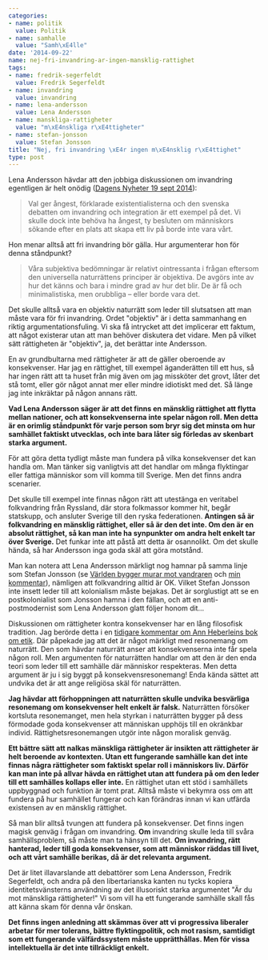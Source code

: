```yaml
---
categories:
- name: politik
  value: Politik
- name: samhalle
  value: "Samh\xE4lle"
date: '2014-09-22'
name: nej-fri-invandring-ar-ingen-mansklig-rattighet
tags:
- name: fredrik-segerfeldt
  value: Fredrik Segerfeldt
- name: invandring
  value: invandring
- name: lena-andersson
  value: Lena Andersson
- name: manskliga-rattigheter
  value: "m\xE4nskliga r\xE4ttigheter"
- name: stefan-jonsson
  value: Stefan Jonsson
title: "Nej, fri invandring \xE4r ingen m\xE4nsklig r\xE4ttighet"
type: post
---
```

Lena Andersson hävdar att den jobbiga diskussionen om invandring egentligen är helt onödig ([Dagens Nyheter 19 sept 2014](http://www.dn.se/ledare/kolumner/i-princip-odelbart/)):

> Val ger ångest, förklarade existentialisterna och den svenska debatten om invandring och integration är ett exempel på det. Vi skulle dock inte behöva ha ångest, ty besluten om människors sökande efter en plats att skapa ett liv på borde inte vara vårt.

Hon menar alltså att fri invandring bör gälla. Hur argumenterar hon för denna ståndpunkt?

> Våra subjektiva bedömningar är relativt ointressanta i frågan eftersom den universella naturrättens principer är objektiva. De avgörs inte av hur det känns och bara i mindre grad av hur det blir. De är få och minimalistiska, men orubbliga – eller borde vara det.



Det skulle alltså vara en objektiv naturrätt som leder till slutsatsen att man måste vara för fri invandring. Ordet "objektiv" är i detta sammanhang en riktig argumentationsfuling. Vi ska få intrycket att det implicerar ett faktum, att något existerar utan att man behöver diskutera det vidare. Men på vilket sätt rättigheten är "objektiv", ja, det berättar inte Andersson.

En av grundbultarna med rättigheter är att de gäller oberoende av konsekvenser. Har jag en rättighet, till exempel äganderätten till ett hus, så har ingen rätt att ta huset från mig även om jag missköter det grovt, låter det stå tomt, eller gör något annat mer eller mindre idiotiskt med det. Så länge jag inte inkräktar på någon annans rätt.

**Vad Lena Andersson säger är att det finns en mänsklig rättighet att flytta mellan nationer, och att konsekvenserna inte spelar någon roll. Men detta är en orimlig ståndpunkt för varje person som bryr sig det minsta om hur samhället faktiskt utvecklas, och inte bara låter sig förledas av skenbart starka argument.**

För att göra detta tydligt måste man fundera på vilka konsekvenser det kan handla om. Man tänker sig vanligtvis att det handlar om många flyktingar eller fattiga människor som vill komma till Sverige. Men det finns andra scenarier.

Det skulle till exempel inte finnas någon rätt att utestänga en veritabel folkvandring från Ryssland, där stora folkmassor kommer hit, begår statskupp, och ansluter Sverige till den ryska federationen. **Antingen så är folkvandring en mänsklig rättighet, eller så är den det inte. Om den är en absolut rättighet, så kan man inte ha synpunkter om andra helt enkelt tar över Sverige.** Det funkar inte att påstå att detta är osannolikt. Om det skulle hända, så har Andersson inga goda skäl att göra motstånd.

Man kan notera att Lena Andersson märkligt nog hamnar på samma linje som Stefan Jonsson (se [Världen bygger murar mot vandraren](http://www.dn.se/kultur-noje/kulturdebatt/varlden-bygger-murar-mot-vandraren/) och [min kommentar](/2014/09/07/verkligheten-vad-ar-det-for-nagot/)), nämligen att folkvandring alltid är OK. Vilket Stefan Jonsson inte insett leder till att kolonialism måste bejakas. Det är sorglustigt att se en postkolonialist som Jonsson hamna i den fällan, och att en anti-postmodernist som Lena Andersson glatt följer honom dit...

Diskussionen om rättigheter kontra konsekvenser har en lång filosofisk tradition. Jag berörde detta i en [tidigare kommentar om Ann Heberleins bok om etik](/2014/08/13/ann-heberlein-etik-en-introduktion-med-brister/). Där påpekade jag att det är något märkligt med resonemang om naturrätt. Den som hävdar naturrätt anser att konsekvenserna inte får spela någon roll. Men argumenten för naturrätten handlar om att den är den enda teori som leder till ett samhälle där människor respekteras. Men detta argument är ju i sig byggt på konsekvensresonemang! Enda kända sättet att undvika det är att ange religiösa skäl för naturrätten.

**Jag hävdar att förhoppningen att naturrätten skulle undvika besvärliga resonemang om konsekvenser helt enkelt är falsk.** Naturrätten försöker kortsluta resonemanget, men hela styrkan i naturrätten bygger på dess förmodade goda konsekvenser att människan upphöjs till en okränkbar individ. Rättighetsresonemangen utgör inte någon moralisk genväg.

**Ett bättre sätt att nalkas mänskliga rättigheter är insikten att rättigheter är helt beroende av kontexten. Utan ett fungerande samhälle kan det inte finnas några rättigheter som faktiskt spelar roll i människors liv. Därför kan man inte på allvar hävda en rättighet utan att fundera på om den leder till ett samhälles kollaps eller inte.** En rättighet utan ett stöd i samhällets uppbyggnad och funktion är tomt prat. Alltså måste vi bekymra oss om att fundera på hur samhället fungerar och kan förändras innan vi kan utfärda existensen av en mänsklig rättighet.

Så man blir alltså tvungen att fundera på konsekvenser. Det finns ingen magisk genväg i frågan om invandring. **Om** invandring skulle leda till svåra samhällsproblem, så måste man ta hänsyn till det. **Om invandring, rätt hanterad, leder till goda konsekvenser, som att människor räddas till livet, och att vårt samhälle berikas, då är det relevanta argument.**

Det är litet illavarslande att debattörer som Lena Andersson, Fredrik Segerfeldt, och andra på den libertarianska kanten nu tycks kopiera identitetsvänsterns användning av det illusoriskt starka argumentet "Är du mot mänskliga rättigheter!" Vi som vill ha ett fungerande samhälle skall fås att känna skam för denna vår önskan.

**Det finns ingen anledning att skämmas över att vi progressiva liberaler arbetar för mer tolerans, bättre flyktingpolitik, och mot rasism, samtidigt som ett fungerande välfärdssystem måste upprätthållas. Men för vissa intellektuella är det inte tillräckligt enkelt.**

